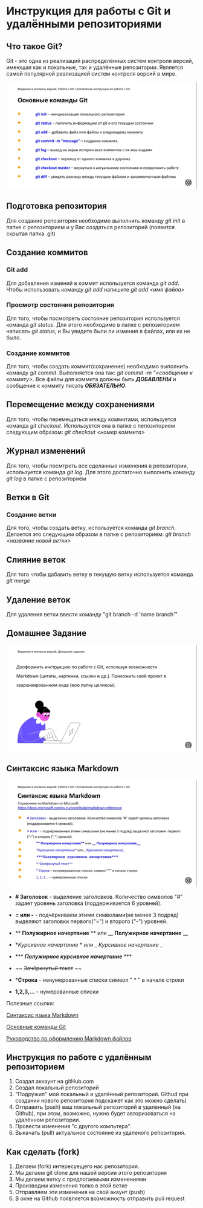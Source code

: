 # Инструкция для работы с Git и удалёнными репозиториями

## Что такое Git?
Git - это одна из реализаций распределённых систем контроля версий, имеющая как и локальные, так и удалённые репозитории. Является самой популярной реализацией систем контроля версий в мире.

![Команды Git](gitCommands.png "Команды Git")

## Подготовка репозитория
Для создание репозитория необходимо выполнить команду *git init*  в папке с репозиторием и у Вас создаться репозиторий (появится скрытая папка .git)

## Создание коммитов

### Git add
Для добавления измений в коммит используется команда *git add*. Чтобы использовать команду *git add* напишите *git add <имя файла>*

### Просмотр состояния репозитория
Для того, чтобы посмотреть состояние репозитория используется команда *git status*. Для этого необходимо в папке с репозиторием написать *git status*, и Вы увидите были ли измения в файлах, или их не было.

### Создание коммитов
Для того, чтобы создать коммит(сохранение) необходимо выполнить команду *git commit*. Выполняется она так: *git commit -m "<сообщение к коммиту>*. Все файлы для коммита должны быть ***ДОБАВЛЕНЫ*** и сообщение к коммиту писать ***ОБЯЗАТЕЛЬНО***.

## Перемещение между сохранениями
Для того, чтобы перемещаться между коммитами, используется команда *git checkout*. Используется она в папке с пепозиторием следующим образом: *git checkout <номер коммита>*

## Журнал изменений
Для того, чтобы посмтреть все сделанные изменения в репозитории, используется команда *git log*. Для этого достаточно выполнить команду *git log* в папке с репозиторием

## Ветки в Git

### Создание ветки

Для того, чтобы создать ветку, используется команда *git branch*. Делается это следующим образом в папке с репозиторием: *git branch <название новой ветки>*

## Слияние веток

Для того чтобы дабавить ветку в текущую ветку используется команда *git merge <name branch>*

## Удаление веток
Для удаления ветки ввести команду "git branch -d 'name branch'"

## Домашнее Задание

![Задание](task.png "Задание")

## Синтаксис языка Markdown

![Синтаксис Md](syntax.png "Синтаксис Md")

* **# Заголовок** - выделение заголовков. Количество символов "#" задает уровень заголовка (поддерживается 6 уровней).

* **= или -** - подчёркиваем этими символами(не менее 3 подряд) выделяют заголовки первого("=") и второго ("-") уровней.

* ** **Полужирное начертание** ** или __ __Полужирное начертание__ __

*  **Курсивное начертание* * или _ _Курсивное начертание_ _

* *** ***Полужирное курсивное начертание*** ***
* ~~ ~~Зачёркнутый текст~~ ~~
* ***Строка** - ненумерованные списки символ " * " в начале строки
* **1,2,3,...** - нумерованные списки

Полезные ссылки:

[Синтаксис языка Markdown](https://gbcdn.mrgcdn.ru/uploads/asset/4936261/attachment/470041fa232b40d654ed8161f7913089.jpeg "Cинтаксис MarkDown")

[Основные команды Git](https://gbcdn.mrgcdn.ru/uploads/asset/4936260/attachment/a4f09a0ea30ba998755d8b85e9d496fc.jpeg "Команды Git")

[Руководство по оформлению Markdown файлов](https://gist.github.com/Jekins/2bf2d0638163f1294637)

## Инструкция по работе с удалённым репозиторием

1. Создал аккаунт на gitHub.com
2. Создал локальный репозиторий
3. "Подружил" мой локальный и удалённый репозиторий. Githud при создании нового репозитория подскажет как это можно сделать)
4. Отправить (push) ваш локальный репозиторий в удаленный (на Github), при этом, возможно, нужно будет авторизоваться на удалённом репозитории.
5. Провести изменения "с другого компьтера".
6. Выкачать (pull) актуальное состояние из удаленого репозитория.

## Как сделать (fork)

1. Делаем (fork) интересуещего нас репозитория.
2. Мы делаем git clone для нашей версии этого репозитория
3. Мы делаем ветку с предлогаемыми изменениями
4. Производим изменения толко в этой ветке
5. Отправляем эти изменения на свой акаунт (push)
6. В окне на Github появляется возможность отправить puii request